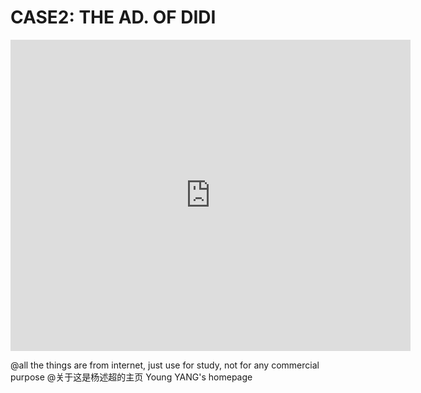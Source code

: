 # CASE2: THE AD. OF DIDI

 

<iframe frameborder="0" width="640" height="498" src="http://v.youku.com/v_show/id_XMjgwNjU2NzQ5Ng==.html?spm=a2h0k.8191407.0.0&from=s1.8-1-1.2" allowfullscreen=""></iframe>







  @all the things are from internet, just use for study, not for any commercial purpose @关于这是杨述超的主页 Young YANG's homepage  
